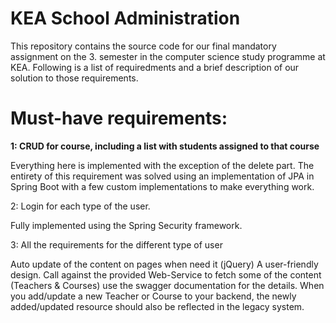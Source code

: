 # KEA School Administration

This repository contains the source code for our final mandatory assignment on the 3. semester in the computer science study programme at KEA. Following is a list of requiredments and a brief description of our solution to those requirements.

# Must-have requirements:
**1: CRUD for course, including a list with students assigned to that course** 

Everything here is implemented with the exception of the delete part. The entirety of this requirement was solved using an implementation of JPA in Spring Boot with a few custom implementations to make everything work.

2: Login for each type of the user.

Fully implemented using the Spring Security framework.

3: All the requirements for the different type of user

Auto update of the content on pages when need it (jQuery)
A user-friendly design.
Call against the provided Web-Service to fetch some of the content (Teachers & Courses) use the swagger documentation for the details. 
When you add/update a new Teacher or Course to your backend, the newly added/updated resource should also be reflected in the legacy system.

